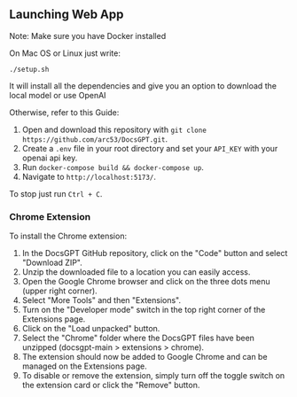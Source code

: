 ## Launching Web App
Note: Make sure you have Docker installed

On Mac OS or Linux just write:

`./setup.sh`

It will install all the dependencies and give you an option to download the local model or use OpenAI

Otherwise, refer to this Guide:

1. Open and download this repository with `git clone https://github.com/arc53/DocsGPT.git`.
2. Create a `.env` file in your root directory and set your `API_KEY` with your openai api key.
3. Run `docker-compose build && docker-compose up`.
4. Navigate to `http://localhost:5173/`.

To stop just run `Ctrl + C`.

### Chrome Extension

To install the Chrome extension:

1. In the DocsGPT GitHub repository, click on the "Code" button and select "Download ZIP".
2. Unzip the downloaded file to a location you can easily access.
3. Open the Google Chrome browser and click on the three dots menu (upper right corner).
4. Select "More Tools" and then "Extensions".
5. Turn on the "Developer mode" switch in the top right corner of the Extensions page.
6. Click on the "Load unpacked" button.
7. Select the "Chrome" folder where the DocsGPT files have been unzipped (docsgpt-main > extensions > chrome).
8. The extension should now be added to Google Chrome and can be managed on the Extensions page.
9. To disable or remove the extension, simply turn off the toggle switch on the extension card or click the "Remove" button.

